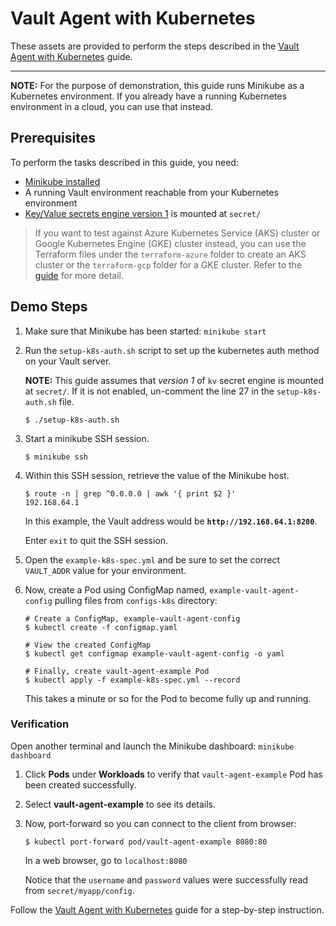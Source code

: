 # Vault Agent with Kubernetes

These assets are provided to perform the steps described in the [Vault Agent with Kubernetes](https://learn.hashicorp.com/vault/identity-access-management/vault-agent-k8s) guide.

---

**NOTE:** For the purpose of demonstration, this guide runs Minikube as a
Kubernetes environment. If you already have a running Kubernetes environment
in a cloud, you can use that instead.

## Prerequisites

To perform the tasks described in this guide, you need:

- [Minikube installed](https://kubernetes.io/docs/tasks/tools/install-minikube/)
- A running Vault environment reachable from your Kubernetes environment
- [Key/Value secrets engine version 1](https://www.vaultproject.io/docs/secrets/kv/kv-v1.html) is mounted at `secret/`

> If you want to test against Azure Kubernetes Service (AKS) cluster or Google Kubernetes Engine (GKE) cluster instead, you can use the Terraform files under the `terraform-azure` folder to create an AKS cluster or the `terraform-gcp` folder for a GKE cluster. Refer to the [guide](https://learn.hashicorp.com/vault/identity-access-management/vault-agent-k8s#azure-kubernetes-service-cluster) for more detail.

## Demo Steps

1. Make sure that Minikube has been started: `minikube start`

1. Run the `setup-k8s-auth.sh` script to set up the kubernetes auth method on your Vault server.

    **NOTE:** This guide assumes that _version 1_ of `kv` secret engine is mounted at `secret/`. If it is not enabled, un-comment the line 27 in the `setup-k8s-auth.sh` file.

    ```plaintext
    $ ./setup-k8s-auth.sh
    ```

1. Start a minikube SSH session.

    ```shell
    $ minikube ssh
    ```

1. Within this SSH session, retrieve the value of the Minikube host.

    ```shell
    $ route -n | grep ^0.0.0.0 | awk '{ print $2 }'
    192.168.64.1
    ```

    In this example, the Vault address would be **`http://192.168.64.1:8200`**.

    Enter `exit` to quit the SSH session.

1. Open the `example-k8s-spec.yml` and be sure to set the correct `VAULT_ADDR` value for your environment.

1. Now, create a Pod using ConfigMap named, `example-vault-agent-config` pulling files from `configs-k8s` directory:

    ```shell
    # Create a ConfigMap, example-vault-agent-config
    $ kubectl create -f configmap.yaml

    # View the created ConfigMap
    $ kubectl get configmap example-vault-agent-config -o yaml

    # Finally, create vault-agent-example Pod
    $ kubectl apply -f example-k8s-spec.yml --record
    ```

    This takes a minute or so for the Pod to become fully up and running.


### Verification

Open another terminal and launch the Minikube dashboard: `minikube dashboard`

1. Click **Pods** under **Workloads** to verify that `vault-agent-example` Pod has
been created successfully.

1. Select **vault-agent-example** to see its details.

1. Now, port-forward so you can connect to the client from browser:

    ```plaintext
    $ kubectl port-forward pod/vault-agent-example 8080:80
    ```

    In a web browser, go to `localhost:8080`

    Notice that the `username` and `password` values were successfully read from
    `secret/myapp/config`.


Follow the [Vault Agent with Kubernetes](https://learn.hashicorp.com/vault/identity-access-management/vault-agent-k8s) guide for a step-by-step instruction. 
